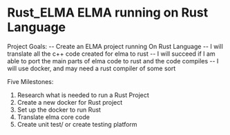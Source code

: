 # Rust_ELMA ELMA running on Rust Language

Project Goals:
-- Create an ELMA project running On Rust Language
-- I will translate all the c++ code created for elma to rust
-- I will succeed if I am able to port the main parts of elma code to rust
  and the code compiles
-- I will use docker, and may need a rust compiler of some sort

Five Milestones:
1. Research what is needed to run a Rust Project 
2. Create a new docker for Rust project
3. Set up the docker to run Rust
4. Translate elma core code
5. Create unit test/ or create testing platform
